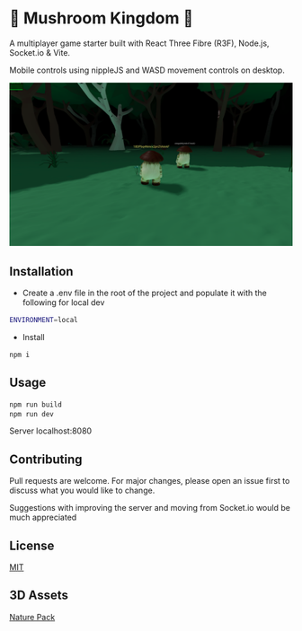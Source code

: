 # 🍄 Mushroom Kingdom 🍄

A multiplayer game starter built with React Three Fibre (R3F), Node.js, Socket.io & Vite.

Mobile controls using nippleJS and WASD movement controls on desktop.

![React Three Fibre Multiplayer Game](/screenshot.png)

## Installation

-  Create a .env file in the root of the project and populate it with the following for local dev

```bash
ENVIRONMENT=local
```

-  Install

```bash
npm i
```

## Usage

```bash
npm run build
npm run dev
```

Server localhost:8080

## Contributing

Pull requests are welcome. For major changes, please open an issue first
to discuss what you would like to change.

Suggestions with improving the server and moving from Socket.io would be much appreciated

## License

[MIT](https://choosealicense.com/licenses/mit/)

## 3D Assets

[Nature Pack](https://quaternius.com/)
